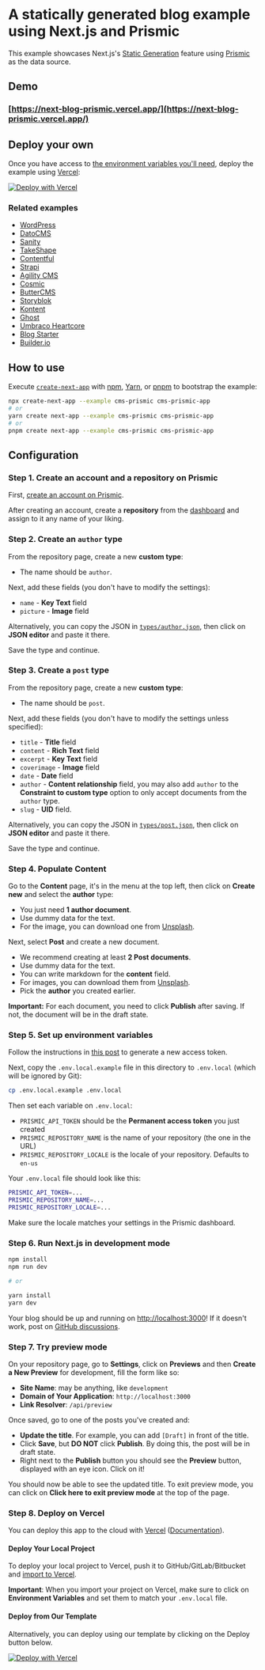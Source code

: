 # A statically generated blog example using Next.js and Prismic

This example showcases Next.js's [Static Generation](https://nextjs.org/docs/basic-features/pages) feature using [Prismic](https://prismic.io/) as the data source.

## Demo

### [https://next-blog-prismic.vercel.app/](https://next-blog-prismic.vercel.app/)

## Deploy your own

Once you have access to [the environment variables you'll need](#step-5-set-up-environment-variables), deploy the example using [Vercel](https://vercel.com?utm_source=github&utm_medium=readme&utm_campaign=next-example):

[![Deploy with Vercel](https://vercel.com/button)](https://vercel.com/new/git/external?repository-url=https://github.com/vercel/next.js/tree/canary/examples/cms-prismic&project-name=cms-prismic&repository-name=cms-prismic&env=PRISMIC_API_TOKEN,PRISMIC_REPOSITORY_NAME&envDescription=Required%20to%20connect%20the%20app%20with%20Prismic&envLink=https://vercel.link/cms-prismic-env)

### Related examples

- [WordPress](/examples/cms-wordpress)
- [DatoCMS](/examples/cms-datocms)
- [Sanity](/examples/cms-sanity)
- [TakeShape](/examples/cms-takeshape)
- [Contentful](/examples/cms-contentful)
- [Strapi](/examples/cms-strapi)
- [Agility CMS](/examples/cms-agilitycms)
- [Cosmic](/examples/cms-cosmic)
- [ButterCMS](/examples/cms-buttercms)
- [Storyblok](/examples/cms-storyblok)
- [Kontent](/examples/cms-kontent)
- [Ghost](/examples/cms-ghost)
- [Umbraco Heartcore](/examples/cms-umbraco-heartcore)
- [Blog Starter](/examples/blog-starter)
- [Builder.io](/examples/cms-builder-io)

## How to use

Execute [`create-next-app`](https://github.com/vercel/next.js/tree/canary/packages/create-next-app) with [npm](https://docs.npmjs.com/cli/init), [Yarn](https://yarnpkg.com/lang/en/docs/cli/create/), or [pnpm](https://pnpm.io) to bootstrap the example:

```bash
npx create-next-app --example cms-prismic cms-prismic-app
# or
yarn create next-app --example cms-prismic cms-prismic-app
# or
pnpm create next-app --example cms-prismic cms-prismic-app
```

## Configuration

### Step 1. Create an account and a repository on Prismic

First, [create an account on Prismic](https://prismic.io/).

After creating an account, create a **repository** from the [dashboard](https://prismic.io/dashboard/) and assign to it any name of your liking.

### Step 2. Create an `author` type

From the repository page, create a new **custom type**:

- The name should be `author`.

Next, add these fields (you don't have to modify the settings):

- `name` - **Key Text** field
- `picture` - **Image** field

Alternatively, you can copy the JSON in [`types/author.json`](types/author.json), then click on **JSON editor** and paste it there.

Save the type and continue.

### Step 3. Create a `post` type

From the repository page, create a new **custom type**:

- The name should be `post`.

Next, add these fields (you don't have to modify the settings unless specified):

- `title` - **Title** field
- `content` - **Rich Text** field
- `excerpt` - **Key Text** field
- `coverimage` - **Image** field
- `date` - **Date** field
- `author` - **Content relationship** field, you may also add `author` to the **Constraint to custom type** option to only accept documents from the `author` type.
- `slug` - **UID** field.

Alternatively, you can copy the JSON in [`types/post.json`](types/post.json), then click on **JSON editor** and paste it there.

Save the type and continue.

### Step 4. Populate Content

Go to the **Content** page, it's in the menu at the top left, then click on **Create new** and select the **author** type:

- You just need **1 author document**.
- Use dummy data for the text.
- For the image, you can download one from [Unsplash](https://unsplash.com/).

Next, select **Post** and create a new document.

- We recommend creating at least **2 Post documents**.
- Use dummy data for the text.
- You can write markdown for the **content** field.
- For images, you can download them from [Unsplash](https://unsplash.com/).
- Pick the **author** you created earlier.

**Important:** For each document, you need to click **Publish** after saving. If not, the document will be in the draft state.

### Step 5. Set up environment variables

Follow the instructions in [this post](https://intercom.help/prismicio/en/articles/1036153-generating-an-access-token) to generate a new access token.

Next, copy the `.env.local.example` file in this directory to `.env.local` (which will be ignored by Git):

```bash
cp .env.local.example .env.local
```

Then set each variable on `.env.local`:

- `PRISMIC_API_TOKEN` should be the **Permanent access token** you just created
- `PRISMIC_REPOSITORY_NAME` is the name of your repository (the one in the URL)
- `PRISMIC_REPOSITORY_LOCALE` is the locale of your repository. Defaults to `en-us`

Your `.env.local` file should look like this:

```bash
PRISMIC_API_TOKEN=...
PRISMIC_REPOSITORY_NAME=...
PRISMIC_REPOSITORY_LOCALE=...
```

Make sure the locale matches your settings in the Prismic dashboard.

### Step 6. Run Next.js in development mode

```bash
npm install
npm run dev

# or

yarn install
yarn dev
```

Your blog should be up and running on [http://localhost:3000](http://localhost:3000)! If it doesn't work, post on [GitHub discussions](https://github.com/vercel/next.js/discussions).

### Step 7. Try preview mode

On your repository page, go to **Settings**, click on **Previews** and then **Create a New Preview** for development, fill the form like so:

- **Site Name**: may be anything, like `development`
- **Domain of Your Application**: `http://localhost:3000`
- **Link Resolver**: `/api/preview`

Once saved, go to one of the posts you've created and:

- **Update the title**. For example, you can add `[Draft]` in front of the title.
- Click **Save**, but **DO NOT** click **Publish**. By doing this, the post will be in draft state.
- Right next to the **Publish** button you should see the **Preview** button, displayed with an eye icon. Click on it!

You should now be able to see the updated title. To exit preview mode, you can click on **Click here to exit preview mode** at the top of the page.

### Step 8. Deploy on Vercel

You can deploy this app to the cloud with [Vercel](https://vercel.com?utm_source=github&utm_medium=readme&utm_campaign=next-example) ([Documentation](https://nextjs.org/docs/deployment)).

#### Deploy Your Local Project

To deploy your local project to Vercel, push it to GitHub/GitLab/Bitbucket and [import to Vercel](https://vercel.com/new?utm_source=github&utm_medium=readme&utm_campaign=next-example).

**Important**: When you import your project on Vercel, make sure to click on **Environment Variables** and set them to match your `.env.local` file.

#### Deploy from Our Template

Alternatively, you can deploy using our template by clicking on the Deploy button below.

[![Deploy with Vercel](https://vercel.com/button)](https://vercel.com/new/git/external?repository-url=https://github.com/vercel/next.js/tree/canary/examples/cms-prismic&project-name=cms-prismic&repository-name=cms-prismic&env=PRISMIC_API_TOKEN,PRISMIC_REPOSITORY_NAME&envDescription=Required%20to%20connect%20the%20app%20with%20Prismic&envLink=https://vercel.link/cms-prismic-env)
